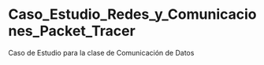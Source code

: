 # Caso_Estudio_Redes_y_Comunicaciones_Packet_Tracer
 Caso de Estudio para la clase de Comunicación de Datos
